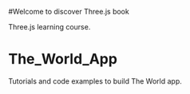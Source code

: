 #Welcome to discover Three.js book 

Three.js learning course.

# The_World_App
Tutorials and code examples to build The World app. 


